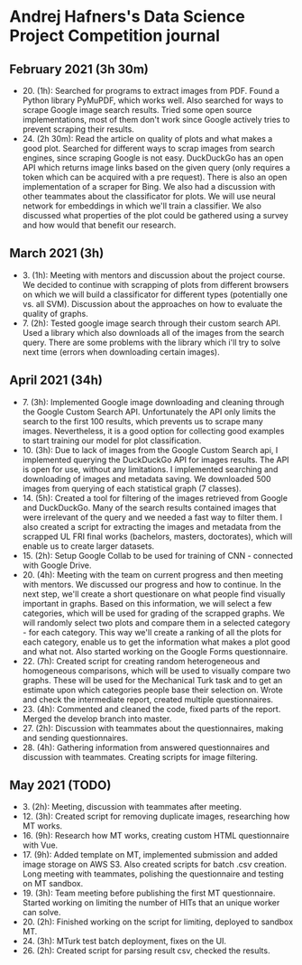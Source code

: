 # Andrej Hafners's Data Science Project Competition journal

## February 2021 (3h 30m)

* 20\. (1h): Searched for programs to extract images from PDF. Found a Python library PyMuPDF, which works well. Also searched for ways to scrape Google image search results. Tried some open source implementations, most of them don't work since Google actively tries to prevent scraping their results.
* 24\. (2h 30m): Read the article on quality of plots and what makes a good plot. Searched for different ways to scrap images from search engines, since scraping Google is not easy. DuckDuckGo has an open API which returns image links based on the given query (only requires a token which can be acquired with a pre request). There is also an open implementation of a scraper for Bing. We also had a discussion with other teammates about the classificator for plots. We will use neural network for embeddings in which we'll train a classifier. We also discussed what properties of the plot could be gathered using a survey and how would that benefit our research.

## March 2021 (3h)

* 3\. (1h): Meeting with mentors and discussion about the project course. We decided to continue with scrapping of plots from different browsers on which we will build a classificator for different types (potentially one vs. all SVM). Discussion about the approaches on how to evaluate the quality of graphs.
* 7\. (2h): Tested google image search through their custom search API. Used a library which also downloads all of the images from the search query. There are some problems with the library which i'll try to solve next time (errors when downloading certain images).

## April 2021 (34h)

* 7\. (3h): Implemented Google image downloading and cleaning through the Google Custom Search API. Unfortunately the API only limits the search to the first 100 results, which prevents us to scrape many images. Nevertheless, it is a good option for collecting good examples to start training our model for plot classification.
* 10\. (3h): Due to lack of images from the Google Custom Search api, I implemented querying the DuckDuckGo API for images results. The API is open for use, without any limitations. I implemented searching and downloading of images and metadata saving. We downloaded 500 images from querying of each statistical graph (7 classes).
* 14\. (5h): Created a tool for filtering of the images retrieved from Google and DuckDuckGo. Many of the search results contained images that were irrelevant of the query and we needed a fast way to filter them. I also created a script for extracting the images and metadata from the scrapped UL FRI final works (bachelors, masters, doctorates), which will enable us to create larger datasets.
* 15\. (2h): Setup Google Collab to be used for training of CNN - connected with Google Drive.
* 20\. (4h): Meeting with the team on current progress and then meeting with mentors. We discussed our progress and how to continue. In the next step, we'll create a short questionare on what people find visually important in graphs. Based on this information, we will select a few categories, which will be used for grading of the scrapped graphs. We will randomly select two plots and compare them in a selected category - for each category. This way we'll create a ranking of all the plots for each category, enable us to get the information what makes a plot good and what not. Also started working on the Google Forms questionnaire.
* 22\. (7h): Created script for creating random heterogeneous and homogeneous comparisons, which will be used to visually compare two graphs. These will be used for the Mechanical Turk task and to get an estimate upon which categories people base their selection on. Wrote and check the intermediate report, created multiple questionnaires.
* 23\. (4h): Commented and cleaned the code, fixed parts of the report. Merged the develop branch into master.
* 27\. (2h): Discussion with teammates about the questionnaires, making and sending questionnaires.
* 28\. (4h): Gathering information from answered questionnaires and discussion with teammates. Creating scripts for image filtering.

## May 2021 (TODO)

* 3\. (2h): Meeting, discussion with teammates after meeting.
* 12\. (3h): Created script for removing duplicate images, researching how MT works.
* 16\. (9h): Research how MT works, creating custom HTML questionnaire with Vue.
* 17\. (9h): Added template on MT, implemented submission and added image storage on AWS S3. Also created scripts for batch .csv creation. Long meeting with teammates, polishing the questionnaire and testing on MT sandbox.
* 19\. (3h): Team meeting before publishing the first MT questionnaire. Started working on limiting the number of HITs that an unique worker can solve.
* 20\. (2h): Finished working on the script for limiting, deployed to sandbox MT.
* 24\. (3h): MTurk test batch deployment, fixes on the UI.
* 26\. (2h): Created script for parsing result csv, checked the results.




